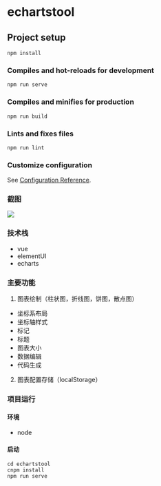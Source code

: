 # echartstool

## Project setup
```
npm install
```

### Compiles and hot-reloads for development
```
npm run serve
```

### Compiles and minifies for production
```
npm run build
```

### Lints and fixes files
```
npm run lint
```

### Customize configuration
See [Configuration Reference](https://cli.vuejs.org/config/).

### 截图
![](https://github.com/Flamingos/echarts-tool/blob/master/src/images/img1.png) 

### 技术栈
* vue
* elementUI
* echarts

### 主要功能
1. 图表绘制（柱状图，折线图，饼图，散点图）
* 坐标系布局
* 坐标轴样式
* 标记
* 标题
* 图表大小
* 数据编辑
* 代码生成
2. 图表配置存储（localStorage）

### 项目运行
#### 环境
* node
#### 启动
```
cd echartstool
cnpm install
npm run serve
```
